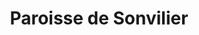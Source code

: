 ---
title: Paroisse de Sonvilier
name: Sonvilier
site: https://www.referguel.ch/paroisses/sonvilier/
territoire:
    - Sonvilier
NPA:
    - 2615
meta:
    - La Chaux-d’Abel
region: Erguël
---